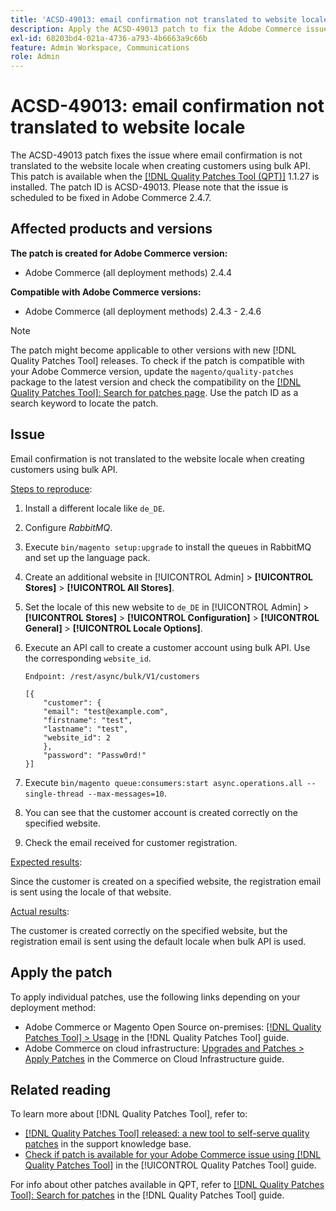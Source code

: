 ```yaml
---
title: 'ACSD-49013: email confirmation not translated to website locale'
description: Apply the ACSD-49013 patch to fix the Adobe Commerce issue where email confirmation is not translated to the website locale when creating customers using bulk API.
exl-id: 68203bd4-021a-4736-a793-4b6663a9c66b
feature: Admin Workspace, Communications
role: Admin
---
```

# ACSD-49013: email confirmation not translated to website locale

The ACSD-49013 patch fixes the issue where email confirmation is not translated to the website locale when creating customers using bulk API. This patch is available when the [[!DNL Quality Patches Tool (QPT)]](https://experienceleague.adobe.com/en/docs/commerce-knowledge-base/kb/announcements/commerce-announcements/magento-quality-patches-released-new-tool-to-self-serve-quality-patches) 1.1.27 is installed. The patch ID is ACSD-49013. Please note that the issue is scheduled to be fixed in Adobe Commerce 2.4.7.

## Affected products and versions

**The patch is created for Adobe Commerce version:**

* Adobe Commerce (all deployment methods) 2.4.4

**Compatible with Adobe Commerce versions:**

* Adobe Commerce (all deployment methods) 2.4.3 - 2.4.6

>[!NOTE]
>
>The patch might become applicable to other versions with new [!DNL Quality Patches Tool] releases. To check if the patch is compatible with your Adobe Commerce version, update the `magento/quality-patches` package to the latest version and check the compatibility on the [[!DNL Quality Patches Tool]: Search for patches page](https://experienceleague.adobe.com/tools/commerce-quality-patches/index.html). Use the patch ID as a search keyword to locate the patch.

## Issue

Email confirmation is not translated to the website locale when creating customers using bulk API.

<u>Steps to reproduce</u>:

1. Install a different locale like `de_DE`.
1. Configure *RabbitMQ*.
1. Execute `bin/magento setup:upgrade` to install the queues in RabbitMQ and set up the language pack.
1. Create an additional website in [!UICONTROL Admin] > **[!UICONTROL Stores]** > **[!UICONTROL All Stores]**.
1. Set the locale of this new website to `de_DE` in [!UICONTROL Admin] > **[!UICONTROL Stores]** > **[!UICONTROL Configuration]** > **[!UICONTROL General]** > **[!UICONTROL Locale Options]**.
1. Execute an API call to create a customer account using bulk API. Use the corresponding `website_id`. 

    `Endpoint: /rest/async/bulk/V1/customers`

    ```
    [{
        "customer": {
        "email": "test@example.com",
        "firstname": "test",
        "lastname": "test",
        "website_id": 2
        },
        "password": "Passw0rd!"
    }]
    ```

1. Execute `bin/magento queue:consumers:start async.operations.all --single-thread --max-messages=10`.
1. You can see that the customer account is created correctly on the specified website.
1. Check the email received for customer registration.

<u>Expected results</u>:

Since the customer is created on a specified website, the registration email is sent using the locale of that website.

<u>Actual results</u>:

The customer is created correctly on the specified website, but the registration email is sent using the default locale when bulk API is used.

## Apply the patch

To apply individual patches, use the following links depending on your deployment method:

* Adobe Commerce or Magento Open Source on-premises: [[!DNL Quality Patches Tool] > Usage](https://experienceleague.adobe.com/docs/commerce-operations/tools/quality-patches-tool/usage.html) in the [!DNL Quality Patches Tool] guide.
* Adobe Commerce on cloud infrastructure: [Upgrades and Patches > Apply Patches](https://experienceleague.adobe.com/docs/commerce-cloud-service/user-guide/develop/upgrade/apply-patches.html) in the Commerce on Cloud Infrastructure guide.

## Related reading

To learn more about [!DNL Quality Patches Tool], refer to:

* [[!DNL Quality Patches Tool] released: a new tool to self-serve quality patches](https://experienceleague.adobe.com/en/docs/commerce-knowledge-base/kb/announcements/commerce-announcements/magento-quality-patches-released-new-tool-to-self-serve-quality-patches) in the support knowledge base.
* [Check if patch is available for your Adobe Commerce issue using [!DNL Quality Patches Tool]](/help/tools/quality-patches-tool/patches-available-in-qpt/check-patch-for-magento-issue-with-magento-quality-patches.md) in the [!UICONTROL Quality Patches Tool] guide.


For info about other patches available in QPT, refer to [[!DNL Quality Patches Tool]: Search for patches](https://experienceleague.adobe.com/tools/commerce-quality-patches/index.html) in the [!DNL Quality Patches Tool] guide.

